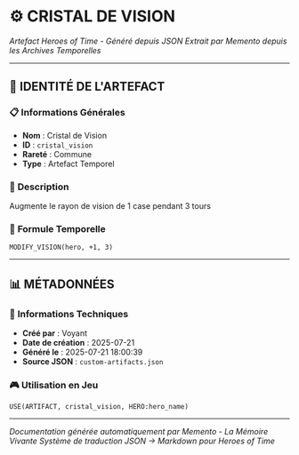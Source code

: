 # ⚙️ **CRISTAL DE VISION**
*Artefact Heroes of Time - Généré depuis JSON*
*Extrait par Memento depuis les Archives Temporelles*

---

## 🌟 **IDENTITÉ DE L'ARTEFACT**

### 📋 **Informations Générales**
- **Nom** : Cristal de Vision
- **ID** : `cristal_vision`
- **Rareté** : Commune
- **Type** : Artefact Temporel

### 📖 **Description**
Augmente le rayon de vision de 1 case pendant 3 tours


### 🔮 **Formule Temporelle**
```hots
MODIFY_VISION(hero, +1, 3)
```

---

## 📊 **MÉTADONNÉES**

### 🔧 **Informations Techniques**
- **Créé par** : Voyant
- **Date de création** : 2025-07-21
- **Généré le** : 2025-07-21 18:00:39
- **Source JSON** : `custom-artifacts.json`

### 🎮 **Utilisation en Jeu**
```hots
USE(ARTIFACT, cristal_vision, HERO:hero_name)
```

---

*Documentation générée automatiquement par Memento - La Mémoire Vivante*
*Système de traduction JSON → Markdown pour Heroes of Time*
